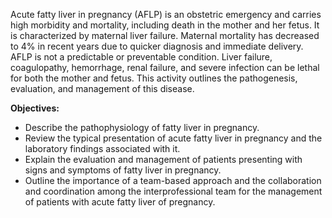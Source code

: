 Acute fatty liver in pregnancy (AFLP) is an obstetric emergency and carries high morbidity and mortality, including death in the mother and her fetus. It is characterized by maternal liver failure. Maternal mortality has decreased to 4% in recent years due to quicker diagnosis and immediate delivery. AFLP is not a predictable or preventable condition. Liver failure, coagulopathy, hemorrhage, renal failure, and severe infection can be lethal for both the mother and fetus. This activity outlines the pathogenesis, evaluation, and management of this disease.

**Objectives:**
- Describe the pathophysiology of fatty liver in pregnancy.
- Review the typical presentation of acute fatty liver in pregnancy and the laboratory findings associated with it.
- Explain the evaluation and management of patients presenting with signs and symptoms of fatty liver in pregnancy.
- Outline the importance of a team-based approach and the collaboration and coordination among the interprofessional team for the management of patients with acute fatty liver of pregnancy.